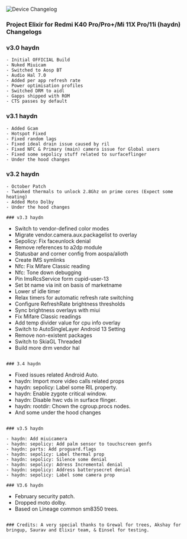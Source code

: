 ![Device Changelog](https://i.imgur.com/C0Wcdr5.png)

### Project Elixir for Redmi K40 Pro/Pro+/Mi 11X Pro/11i (haydn) Changelogs

### v3.0 haydn
```
- Initial OFFICIAL Build
- Nuked Miuicam
- Switched to Aosp BT
- Audio Hal 7.0
- Added per app refresh rate
- Power optimisation profiles
- Switched DRM to aidl
- Gapps shipped with ROM
- CTS passes by default
```

### v3.1 haydn
```
- Added Gcam
- Hotspot Fixed
- Fixed random lags
- Fixed ideal drain issue caused by ril
- Fixed NFC & Primary (main) camera issue for Global users
- Fixed some sepolicy stuff related to surfaceflinger
- Under the hood changes
```

### v3.2 haydn
```
- October Patch
- Tweaked thermals to unlock 2.8Ghz on prime cores (Expect some heating)
- Added Moto Dolby
- Under the hood changes

### v3.3 haydn
```
- Switch to vendor-defined color modes 
- Migrate vendor.camera.aux.packagelist to overlay 
- Sepolicy: Fix faceunlock denial
- Remove references to a2dp module 
- Statusbar and corner config from aospa/alioth 
- Create IMS symlinks
- Nfc: Fix Mifare Classic reading
- Nfc: Tone down debugging
- Pin ImsRcsService form cupid-user-13
- Set bt name via init on basis of marketname
- Lower sf idle timer 
- Relax timers for automatic refresh rate switching 
- Configure RefreshRate brightness thresholds
- Sync brightness overlays with miui
- Fix Mifare Classic readings
- Add temp divider value for cpu info overlay
- Switch to AutoSingleLayer Android 13 Setting 
- Remove non-existent packages
- Switch to SkiaGL Threaded
- Build more drm vendor hal
```

### 3.4 haydn
```
- Fixed issues related Android Auto.
- haydn: Import more video calls related props
- haydn: sepolicy: Label some RIL property. 
- haydn: Enable zygote critical window.
- haydn: Disable hwc vds in surface flinger. 
- haydn: rootdir: Chown the cgroup.procs nodes.
- And some under the hood changes
```

### v3.5 haydn

- haydn: Add miuicamera
- haydn: sepolicy: Add palm sensor to touchscreen genfs 
- haydn: parts: Add proguard.flags
- haydn: sepolicy: Label thermal prop 
- haydn: sepolicy: Silence some denial
- haydn: sepolicy: Adress Incremental denial
- haydn: sepolicy: Address batterysecret denial 
- haydn: sepolicy: Label some camera prop

### V3.6 haydn
```
- February security patch.
- Dropped moto dolby.
- Based on Lineage common sm8350 trees.
```

### Credits: A very special thanks to Grewal for trees, Akshay for bringup, Saurav and Elixir team, & Einsel for testing.  

